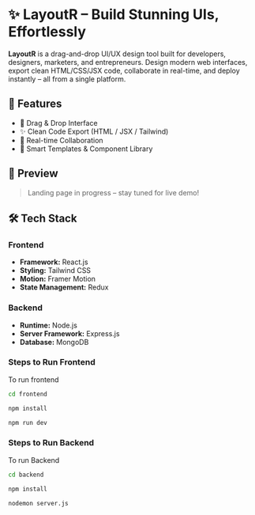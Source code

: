# ✨ LayoutR – Build Stunning UIs, Effortlessly

**LayoutR** is a drag-and-drop UI/UX design tool built for developers, designers, marketers, and entrepreneurs. Design modern web interfaces, export clean HTML/CSS/JSX code, collaborate in real-time, and deploy instantly – all from a single platform.

## 🚀 Features

- 🧩 Drag & Drop Interface
- ✨ Clean Code Export (HTML / JSX / Tailwind)
- 🤝 Real-time Collaboration
- 🧠 Smart Templates & Component Library

## 📸 Preview

> Landing page in progress – stay tuned for live demo!

## 🛠️ Tech Stack

### Frontend

- **Framework:** React.js
- **Styling:** Tailwind CSS
- **Motion:** Framer Motion
- **State Management:** Redux

### Backend

- **Runtime:** Node.js
- **Server Framework:** Express.js
- **Database:** MongoDB

### Steps to Run Frontend

To run frontend

```bash
cd frontend
```

```bash
npm install
```

```bash
npm run dev
```

### Steps to Run Backend

To run Backend

```bash
cd backend
```

```bash
npm install
```

```bash
nodemon server.js
```
